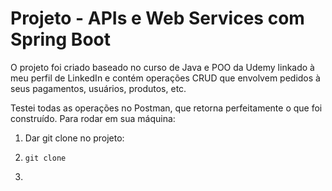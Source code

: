 # Projeto - APIs e Web Services com Spring Boot

O projeto foi criado baseado no curso de Java e POO da Udemy linkado à meu perfil de LinkedIn e contém operações CRUD que envolvem pedidos à seus pagamentos, usuários, produtos, etc.

Testei todas as operações no Postman, que retorna perfeitamente o que foi construído. Para rodar em sua máquina:

1. Dar git clone no projeto:

2. ```console
   git clone
3. ```
